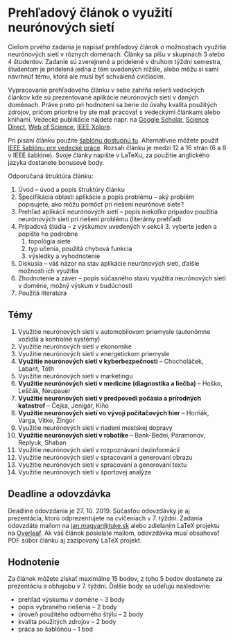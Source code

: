 # Prehľadový článok o využití neurónových sietí

Cieľom prvého zadania je napísať prehľadový článok o možnostiach využitia neurónových sietí v rôznych doménach. Články sa píšu v skupinách 3 alebo 4 študentov. Zadanie sú zverejnené a pridelené v druhom týždni semestra, študentom je pridelená jedna z tém uvedených nižšie, alebo môžu si sami navrhnúť tému, ktorá ale musí byť schválená cvičiacím.

Vypracovanie prehľadového článku v sebe zahŕňa rešerš vedeckých článkov kde sú prezentované aplikácie neurónových sietí v daných doménach. Práve preto pri hodnotení sa berie do úvahy kvalita použitých zdrojov, pričom prioritne by ste mali pracovať s vedeckými článkami alebo knihami. Vedecké publikácie nájdete napr. na [Google Scholar](https://scholar.google.com), [Science Direct](https://www.sciencedirect.com), [Web of Science](https://webofknowledge.com), [IEEE Xplore](https://ieeexplore.ieee.org/Xplore/home.jsp).

Pri písaní článku použite [šablónu dostupnú tu](https://github.com/ianmagyar/neural-networks-course/blob/master/assignments/sablona-na-clanok-ZNS-KKUI.zip). Alternatívne môžete použiť [IEEE šablónu pre vedecké práce](https://journals.ieeeauthorcenter.ieee.org/create-your-ieee-journal-article/authoring-tools-and-templates/ieee-article-templates/templates-for-computer-society-publications/). Rozsah článku je medzi 12 a 16 strán (6 a 8 v IEEE šablóne). Svoje články napíšte v LaTeXu, za použitie anglického jazyka dostanete bonusové body.

Odporúčaná štruktúra článku:

1. Úvod – úvod a popis štruktúry článku
2. Špecifikácia oblasti aplikácie a popis problému – aký problém popisujete, ako môžu pomôcť pri riešení neurónové siete?
3. Prehľad aplikácií neurónových sietí – popis niekoľko prípadov použitia neurónových sietí pri riešení problému (literárny prehľad)
4. Prípadová štúdia – z výskumov uvedených v sekcii 3. vyberte jeden a popíšte ho podrobne
	1. topológia siete
	2. typ učenia, použitá chybová funkcia
	3. výsledky a vyhodnotenie
5. Diskusia – váš názor na stav aplikácie neurónových sietí, ďalšie možnosti ich využitia
6. Zhodnotenie a záver – popis súčasného stavu využitia neurónových sietí v doméne, možný výskum v budúcnosti
7. Použitá literatúra

## Témy

1. Využitie neurónových sietí v automobilovom priemysle (autonómne vozidlá a kontrolné systémy)
2. Využitie neurónových sietí v ekonomike
3. Využitie neurónových sietí v energetickom priemysle
4. **Využitie neurónových sietí v kyberbezpečnosti** – Chocholáček, Labant, Tóth
5. Využitie neurónových sietí v marketingu
6. **Využitie neurónových sietí v medicíne (diagnostika a liečba)** – Hoško, Leščák, Neupauer
7. **Využitie neurónových sietí v predpovedi počasia a prírodných katastrof** – Čejka, Jenigár, Kiňo
8. **Využitie neurónových sietí vo vývoji počítačových hier** – Horňák, Varga, Vitko, Žingor
9. Využitie neurónových sietí v riadení mestskej dopravy
10. **Využitie neurónových sietí v robotike** – Bank-Bedei, Paramonov, Replyuk, Shaban
11. Využitie neurónových sietí v rozpoznávaní dezinformácií
12. Využitie neurónových sietí v spracovaní a generovaní obrazu
13. Využitie neurónových sietí v spracovaní a generovaní textu
14. Využitie neurónových sietí v športovej analýze

## Deadline a odovzdávka
Deadline odovzdania je 27. 10. 2019. Súčasťou odovzdávky je aj prezentácia, ktorú odprezentujete na cvičeniach v 7. týždni. Zadania odovzdáte mailom na jan.magyar@tuke.sk alebo zdielaním LaTeX projektu na [Overleaf](https://www.overleaf.com). Ak váš článok posielate mailom, odovzdávka musí obsahovať PDF súbor článku aj zazipovaný LaTeX projekt.

## Hodnotenie
Za článok môžete získať maximálne 15 bodov, z toho 5 bodov dostanete za prezentáciu a obhajobu v 7. týždni. Ďalšie body sa udeľujú nasledovne:

* prehľad výskumu v doméne – 3 body
* popis vybraného riešenia – 2 body
* úroveň použitého odborného štýlu – 2 body
* kvalita použitých zdrojov – 2 body
* práca so šablónou – 1 bod
